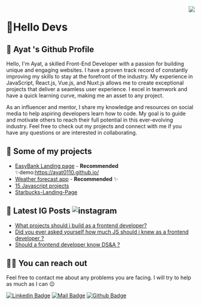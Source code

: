 <img align='right' src="https://github-readme-stats.vercel.app/api?username=ayat0110&show_icons=true&theme=dracula">

# 🚀Hello Devs

## 🍊 Ayat 's Github Profile
Hello, I'm Ayat, a skilled Front-End Developer with a passion for building unique and engaging websites. I have a proven track record of constantly improving my skills to stay at the forefront of the industry. My experience in JavaScript, React.js, Vue.js, and Nuxt.js allows me to create exceptional projects that deliver a seamless user experience. I excel in teamwork and have a quick learning curve, making me an asset to any project.

As an influencer and mentor, I share my knowledge and resources on social media to help aspiring developers learn how to code. My goal is to guide and motivate others to reach their full potential in this ever-evolving industry. Feel free to check out my projects and connect with me if you have any questions or are interested in collaborating.


## 🥳 Some of my projects

- [EasyBank Landing page](https://raw.githack.com/ayat0110/EasyBank-Landing-page/main/index.html) - **Recommended** ✨demo:https://ayat0110.github.io/
- [Weather forecast app](https://raw.githack.com/ayat0110/Weather-forecast-app/main/index.html) - **Recommended** ✨
- [15 Javascript projects](https://github.com/ayat0110/15-JavaScript-Projects) 
- [Starbucks-Landing-Page](https://raw.githack.com/ayat0110/Starbucks-Landing-Page-/main/index.html) 

## 📃 Latest IG Posts ![instagram](https://badges.aleen42.com/src/instagram.svg) 

<!-- BLOG-POST-LIST:START -->
- [What projects should i build as a frontend developer? ](https://www.instagram.com/p/CSCG9qvjIeN/)
- [Did you ever asked yourself how much JS should i knew as a frontend developer ?](https://www.instagram.com/p/CRwEstCjVvf/)
- [Should a frontend developer know DS&A ?](https://www.instagram.com/p/CRgnp-AjBd5/)

<!-- BLOG-POST-LIST:END -->

## 🤙🏻 You can reach out

Feel free to contact me about any problems you are facing. I will try to help as much as I can 😉

[![Linkedin Badge](https://img.shields.io/badge/linkedin-%230077B5.svg?&style=for-the-badge&logo=linkedin&logoColor=white)](https://www.linkedin.com/in/ayat-al-zaidi-4ab6321b6/)
[![Mail Badge](https://img.shields.io/badge/email-c14438?style=for-the-badge&logo=Gmail&logoColor=white&link=mailto:ayatalzaidi2000@gmail.com)](mailto:ayatalzaidi2000@gmail.com)
[![Github Badge](https://img.shields.io/badge/github-333?style=for-the-badge&logo=github&logoColor=white)](https://github.com/ayat0110)  

